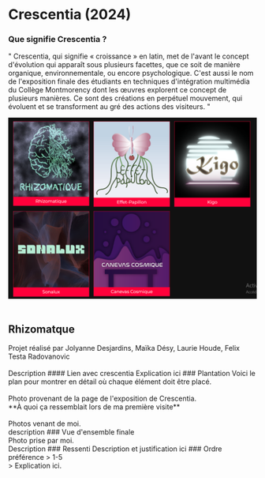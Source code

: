<h1>Crescentia (2024)</h1>
<h3>Que signifie Crescentia ?</h3>
<p>" Crescentia, qui signifie « croissance » en latin, met de l'avant le concept d'évolution qui apparaît sous plusieurs facettes, que ce soit de manière organique, environnementale, ou encore psychologique. C'est aussi le nom de l'exposition finale des étudiants en techniques d'intégration multimédia du Collège Montmorency dont les œuvres explorent ce concept de plusieurs manières. Ce sont des créations en perpétuel mouvement, qui évoluent et se transforment au gré des actions des visiteurs. "</p>
<img src="https://github.com/Foxyfox09/H24_V11_INSPIRATIONS_MONTPETIT/blob/main/CRESCENTIA/medias/Ensemble-Projets-3emes.png?raw=true"> <br>
<img src=""> <br>
<h2>Rhizomatque</h2>
Projet réalisé par Jolyanne Desjardins, Maïka Désy, Laurie Houde, Felix Testa Radovanovic <br>
<br>
Description
#### Lien avec crescentia
Explication ici
### Plantation 
Voici le plan pour montrer en détail où chaque élément doit être placé. <br>
<photo ici> <br>
Photo provenant de la page de l'exposition de Crescentia. <br>
**À quoi ça ressemblait lors de ma première visite** <br>
<photo ici> <br>
Photos venant de moi. <br>
description
### Vue d'ensemble finale
<Photo ici> <br>
Photo prise par moi. <br>
Description
### Ressenti
Description et justification ici
### Ordre préférence
> 1-5 <br>
>
Explication ici.
